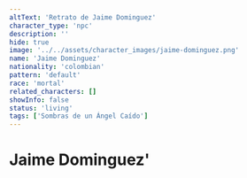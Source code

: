 ```yaml
---
altText: 'Retrato de Jaime Dominguez'
character_type: 'npc'
description: ''
hide: true
image: '../../assets/character_images/jaime-dominguez.png'
name: 'Jaime Dominguez'
nationality: 'colombian'
pattern: 'default'
race: 'mortal'
related_characters: []
showInfo: false
status: 'living'
tags: ['Sombras de un Ángel Caído']
---
```


# Jaime Dominguez'
